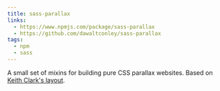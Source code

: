 ```yaml
---
title: sass-parallax
links:
  - https://www.npmjs.com/package/sass-parallax
  - https://github.com/dawaltconley/sass-parallax
tags:
  - npm
  - sass
---
```


A small set of mixins for building pure CSS parallax websites. Based on 
[Keith Clark's 
layout](https://keithclark.co.uk/articles/pure-css-parallax-websites/).
